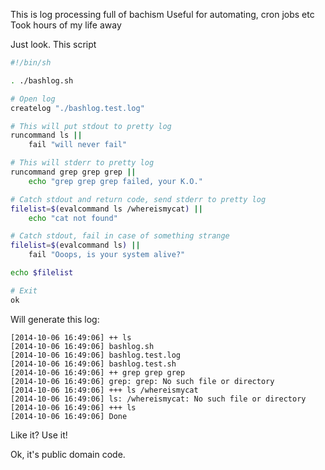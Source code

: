 This is log processing full of bachism
Useful for automating, cron jobs etc
Took hours of my life away

Just look. This script

```bash
#!/bin/sh

. ./bashlog.sh

# Open log
createlog "./bashlog.test.log"

# This will put stdout to pretty log
runcommand ls ||
    fail "will never fail"

# This will stderr to pretty log
runcommand grep grep grep ||
    echo "grep grep grep failed, your K.O."

# Catch stdout and return code, send stderr to pretty log
filelist=$(evalcommand ls /whereismycat) ||
    echo "cat not found"

# Catch stdout, fail in case of something strange
filelist=$(evalcommand ls) ||
    fail "Ooops, is your system alive?"

echo $filelist

# Exit
ok
```

Will generate this log:


```
[2014-10-06 16:49:06] ++ ls
[2014-10-06 16:49:06] bashlog.sh
[2014-10-06 16:49:06] bashlog.test.log
[2014-10-06 16:49:06] bashlog.test.sh
[2014-10-06 16:49:06] ++ grep grep grep
[2014-10-06 16:49:06] grep: grep: No such file or directory
[2014-10-06 16:49:06] +++ ls /whereismycat
[2014-10-06 16:49:06] ls: /whereismycat: No such file or directory
[2014-10-06 16:49:06] +++ ls
[2014-10-06 16:49:06] Done
```

Like it? Use it!

Ok, it's public domain code.
